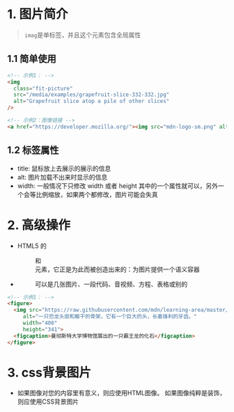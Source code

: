 # 1. 图片简介
> `imag`是单标签，并且这个元素包含全局属性
## 1.1 简单使用

```html
<!-- 示例1： -->
<img
  class="fit-picture"
  src="/media/examples/grapefruit-slice-332-332.jpg"
  alt="Grapefruit slice atop a pile of other slices"
/>

<!-- 示例2：图像链接 -->
<a href="https://developer.mozilla.org/"><img src="mdn-logo-sm.png" alt="MDN"></a>
```

## 1.2 标签属性
- title: 鼠标放上去展示的展示的信息
- alt: 图片加载不出来时显示的信息
- width: 一般情况下只修改 width 或者 height 其中的一个属性就可以，另外一个会等比例缩放，如果两个都修改，图片可能会失真

# 2. 高级操作
+  HTML5 的 <figure> 和 <figcaption> 元素，它正是为此而被创造出来的：为图片提供一个语义容器
+  <figure> 可以是几张图片、一段代码、音视频、方程、表格或别的
```html
<!-- 示例1： -->
<figure>
  <img src="https://raw.githubusercontent.com/mdn/learning-area/master/html/multimedia-and-embedding/images-in-html/dinosaur_small.jpg"
     alt="一只恐龙头部和躯干的骨架，它有一个巨大的头，长着锋利的牙齿。"
     width="400"
     height="341">
  <figcaption>曼彻斯特大学博物馆展出的一只霸王龙的化石</figcaption>
</figure>
```

# 3. css背景图片
+ 如果图像对您的内容里有意义，则应使用HTML图像。 如果图像纯粹是装饰，则应使用CSS背景图片